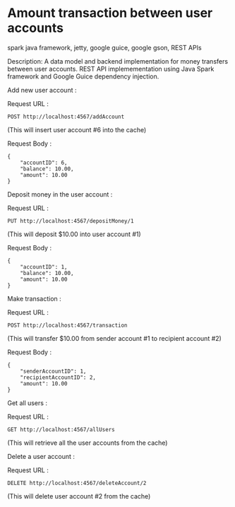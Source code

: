 # Amount transaction between user accounts 
spark java framework, jetty, google guice, google gson, REST APIs

Description: A data model and backend implementation for money transfers between user accounts. 
REST API implemementation using Java Spark framework and Google Guice dependency injection. 

Add new user account : 

Request URL :

	POST http://localhost:4567/addAccount

(This will insert user account #6 into the cache)

Request Body :
	
	
	{
		"accountID": 6,
		"balance": 10.00,
		"amount": 10.00
	}

Deposit money in the user account : 

Request URL : 

	PUT http://localhost:4567/depositMoney/1
(This will deposit $10.00 into user account #1)

Request Body :

	{
		"accountID": 1,
		"balance": 10.00,
		"amount": 10.00
	}

Make transaction : 

Request URL : 

	POST http://localhost:4567/transaction
(This will transfer $10.00 from sender account #1 to recipient account #2)

Request Body : 

	{
		"senderAccountID": 1,
		"recipientAccountID": 2,
		"amount": 10.00
	}

Get all users : 

Request URL : 

	GET http://localhost:4567/allUsers
(This will retrieve all the user accounts from the cache)

Delete a user account : 

Request URL : 

	DELETE http://localhost:4567/deleteAccount/2
(This will delete user account #2 from the cache)

